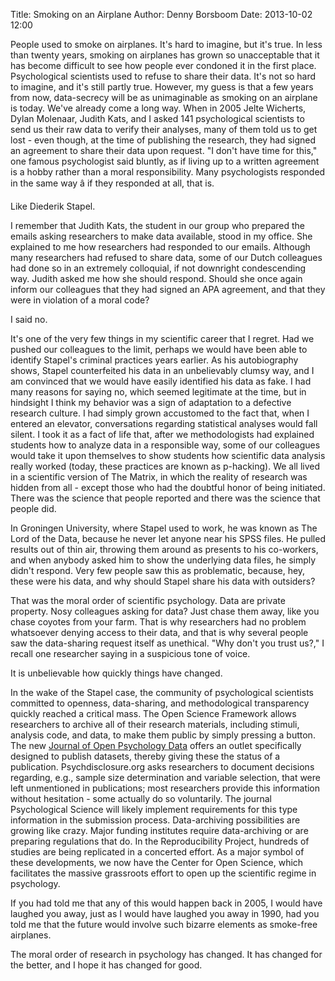 Title: Smoking on an Airplane
Author: Denny Borsboom
Date: 2013-10-02 12:00

People used to smoke on airplanes. It's hard to imagine, but it's true. In less
than twenty years, smoking on airplanes has grown so unacceptable that it has
become difficult to see how people ever condoned it in the first place.
Psychological scientists used to refuse to share their data. It's not so hard to
imagine, and it's still partly true. However, my guess is that a few years from
now, data-secrecy will be as unimaginable as smoking on an airplane is today.
We've already come a long way. When in 2005 Jelte Wicherts, Dylan Molenaar,
Judith Kats, and I asked 141 psychological scientists to send us their raw data
to verify their analyses, many of them told us to get lost - even though, at
the time of publishing the research, they had signed an agreement to share
their data upon request. "I don't have time for this," one famous psychologist
said bluntly, as if living up to a written agreement is a hobby rather than a
moral responsibility. Many psychologists responded in the same way â if they
responded at all, that is.

Like Diederik Stapel.

I remember that Judith Kats, the student in our group who prepared the emails
asking researchers to make data available, stood in my office. She explained to
me how researchers had responded to our emails. Although many researchers
had refused to share data, some of our Dutch colleagues had done so in an
extremely colloquial, if not downright condescending way. Judith asked me how
she should respond. Should she once again inform our colleagues that they had
signed an APA agreement, and that they were in violation of a moral code?

I said no.

It's one of the very few things in my scientific career that I regret. Had we
pushed our colleagues to the limit, perhaps we would have been able to identify
Stapel's criminal practices years earlier. As his autobiography shows, Stapel
counterfeited his data in an unbelievably clumsy way, and I am convinced that
we would have easily identified his data as fake.
I had many reasons for saying no, which seemed legitimate at the time, but in
hindsight I think my behavior was a sign of adaptation to a defective research
culture. I had simply grown accustomed to the fact that, when I entered an
elevator, conversations regarding statistical analyses would fall silent. I took
it as a fact of life that, after we methodologists had explained students how to
analyze data in a responsible way, some of our colleagues would take it upon
themselves to show students how scientific data analysis really worked (today,
these practices are known as p-hacking). We all lived in a scientific version of
The Matrix, in which the reality of research was hidden from all - except those
who had the doubtful honor of being initiated. There was the science that people
reported and there was the science that people did.

In Groningen University, where Stapel used to work, he was known as The Lord
of the Data, because he never let anyone near his SPSS files. He pulled results
out of thin air, throwing them around as presents to his co-workers, and when
anybody asked him to show the underlying data files, he simply didn't respond.
Very few people saw this as problematic, because, hey, these were his data, and
why should Stapel share his data with outsiders?

That was the moral order of scientific psychology. Data are private property.
Nosy colleagues asking for data? Just chase them away, like you chase coyotes
from your farm. That is why researchers had no problem whatsoever denying
access to their data, and that is why several people saw the data-sharing request
itself as unethical. "Why don't you trust us?," I recall one researcher saying in a
suspicious tone of voice.

It is unbelievable how quickly things have changed.

In the wake of the Stapel case, the community of psychological scientists
committed to openness, data-sharing, and methodological transparency quickly
reached a critical mass. The Open Science Framework allows researchers to
archive all of their research materials, including stimuli, analysis code, and
data, to make them public by simply pressing a button. The new [Journal of Open
Psychology Data](http://openpsychologydata.metajnl.com) offers an outlet
specifically designed to publish datasets, thereby giving these the status of a
publication. Psychdisclosure.org asks researchers to document decisions
regarding, e.g., sample size determination and variable selection, that were
left unmentioned in publications; most researchers provide this information
without hesitation - some actually do so voluntarily. The journal Psychological
Science will likely implement requirements for this type information in the
submission process. Data-archiving possibilities are growing like crazy. Major
funding institutes require data-archiving or are preparing regulations that do.
In the Reproducibility Project, hundreds of studies are being replicated in a
concerted effort. As a major symbol of these developments, we now have the
Center for Open Science, which facilitates the massive grassroots effort to
open up the scientific regime in psychology.

If you had told me that any of this would happen back in 2005, I would have
laughed you away, just as I would have laughed you away in 1990, had you told
me that the future would involve such bizarre elements as smoke-free airplanes.

The moral order of research in psychology has changed. It has changed for the
better, and I hope it has changed for good.
